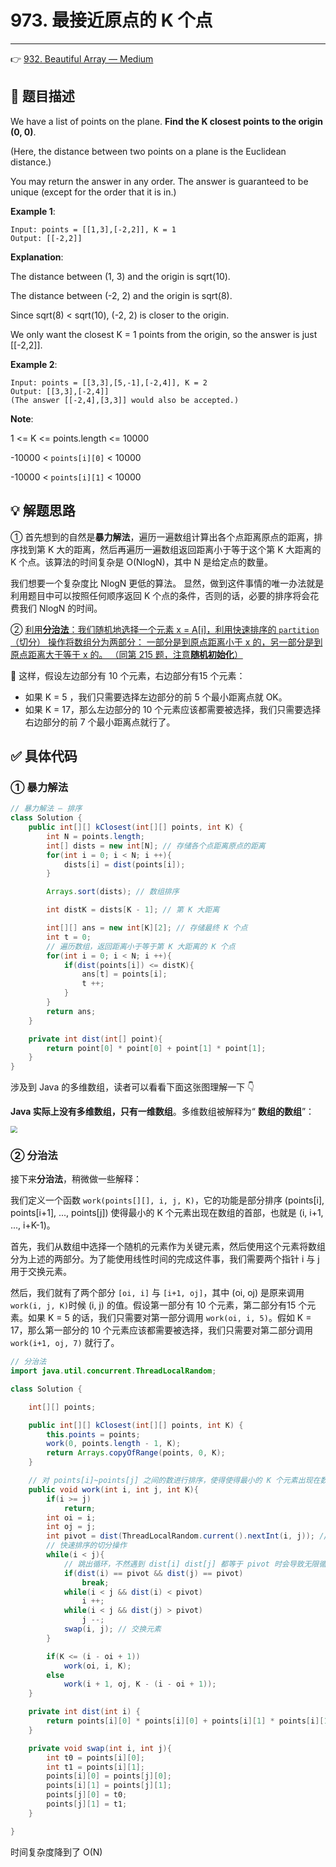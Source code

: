 # 973. 最接近原点的 K 个点

---

👉 [932. Beautiful Array — Medium](https://leetcode-cn.com/problems/beautiful-array/)

## 📜 题目描述

We have a list of points on the plane.  **Find the K closest points to the origin (0, 0)**.

(Here, the distance between two points on a plane is the Euclidean distance.)

You may return the answer in any order.  The answer is guaranteed to be unique (except for the order that it is in.)

**Example 1**:

```
Input: points = [[1,3],[-2,2]], K = 1
Output: [[-2,2]]
```

**Explanation**: 

The distance between (1, 3) and the origin is sqrt(10).

The distance between (-2, 2) and the origin is sqrt(8).

Since sqrt(8) < sqrt(10), (-2, 2) is closer to the origin.

We only want the closest K = 1 points from the origin, so the answer is just [[-2,2]].

**Example 2**:

```
Input: points = [[3,3],[5,-1],[-2,4]], K = 2
Output: [[3,3],[-2,4]]
(The answer [[-2,4],[3,3]] would also be accepted.)
```

**Note**:

1 <= K <= points.length <= 10000

-10000 < `points[i][0]` < 10000

-10000 < `points[i][1]` < 10000

## 💡 解题思路

① 首先想到的自然是**暴力解法**，遍历一遍数组计算出各个点距离原点的距离，排序找到第 K 大的距离，然后再遍历一遍数组返回距离小于等于这个第 K 大距离的 K 个点。该算法的时间复杂是 O(NlogN)，其中 N 是给定点的数量。

我们想要一个复杂度比 NlogN 更低的算法。 显然，做到这件事情的唯一办法就是利用题目中可以按照任何顺序返回 K 个点的条件，否则的话，必要的排序将会花费我们 NlogN 的时间。

② <u>利用**分治法**：我们随机地选择一个元素 x = A[i]，利用快速排序的 `partition`（切分） 操作将数组分为两部分： 一部分是到原点距离小于 x 的，另一部分是到原点距离大于等于 x 的。 （同第 215 题，注意**随机初始化**）</u>

💬 这样，假设左边部分有 10 个元素，右边部分有15 个元素：

- 如果 K = 5 ，我们只需要选择左边部分的前 5 个最小距离点就 OK。
- 如果 K = 17，那么左边部分的 10 个元素应该都需要被选择，我们只需要选择右边部分的前 7 个最小距离点就行了。

## ✅ 具体代码

### ① 暴力解法

```java
// 暴力解法 — 排序
class Solution {
    public int[][] kClosest(int[][] points, int K) {
        int N = points.length;
        int[] dists = new int[N]; // 存储各个点距离原点的距离
        for(int i = 0; i < N; i ++){
            dists[i] = dist(points[i]); 
        }

        Arrays.sort(dists); // 数组排序

        int distK = dists[K - 1]; // 第 K 大距离

        int[][] ans = new int[K][2]; // 存储最终 K 个点
        int t = 0;
        // 遍历数组，返回距离小于等于第 K 大距离的 K 个点
        for(int i = 0; i < N; i ++){
            if(dist(points[i]) <= distK){
                ans[t] = points[i];
                t ++;
            }
        }
        return ans;
    }

    private int dist(int[] point){
        return point[0] * point[0] + point[1] * point[1];
    }
}
```

涉及到 Java 的多维数组，读者可以看看下面这张图理解一下 👇

**Java 实际上没有多维数组，只有一维数组**。多维数组被解释为“ **数组的数组**”：

<img src="https://gitee.com/veal98/images/raw/master/img/20200617153937.png" style="zoom: 67%;" />

### ② 分治法

接下来**分治法**，稍微做一些解释：

我们定义一个函数 `work(points[][], i, j, K)`，它的功能是部分排序 (points[i], points[i+1], ..., points[j]) 使得最小的 K 个元素出现在数组的首部，也就是 (i, i+1, ..., i+K-1)。

首先，我们从数组中选择一个随机的元素作为关键元素，然后使用这个元素将数组分为上述的两部分。为了能使用线性时间的完成这件事，我们需要两个指针 i 与 j 用于交换元素。

然后，我们就有了两个部分 `[oi, i]` 与 `[i+1, oj]`，其中 (oi, oj) 是原来调用` work(i, j, K) `时候 (i, j) 的值。假设第一部分有 10 个元素，第二部分有15 个元素。如果 K = 5 的话，我们只需要对第一部分调用 `work(oi, i, 5)`。假如 K = 17，那么第一部分的 10 个元素应该都需要被选择，我们只需要对第二部分调用 `work(i+1, oj, 7)` 就行了。

```java
// 分治法
import java.util.concurrent.ThreadLocalRandom;

class Solution {

    int[][] points;

    public int[][] kClosest(int[][] points, int K) {
        this.points = points;
        work(0, points.length - 1, K);
        return Arrays.copyOfRange(points, 0, K);
    }

    // 对 points[i]~points[j] 之间的数进行排序，使得使得最小的 K 个元素出现在数组的首部
    public void work(int i, int j, int K){
        if(i >= j)
            return;
        int oi = i;
        int oj = j;
        int pivot = dist(ThreadLocalRandom.current().nextInt(i, j)); // 在数组中随机选择一个距离
        // 快速排序的切分操作
        while(i < j){
            // 跳出循环，不然遇到 dist[i] dist[j] 都等于 pivot 时会导致无限循环
            if(dist(i) == pivot && dist(j) == pivot)
                break;
            while(i < j && dist(i) < pivot)
                i ++;
            while(i < j && dist(j) > pivot)
                j --;
            swap(i, j); // 交换元素
        }

        if(K <= (i - oi + 1))
            work(oi, i, K);
        else
            work(i + 1, oj, K - (i - oi + 1));
    }

    private int dist(int i) {
        return points[i][0] * points[i][0] + points[i][1] * points[i][1];
    }

    private void swap(int i, int j){
        int t0 = points[i][0];
        int t1 = points[i][1];
        points[i][0] = points[j][0];
        points[i][1] = points[j][1];
        points[j][0] = t0;
        points[j][1] = t1;
    }

}
```

时间复杂度降到了 O(N)